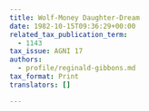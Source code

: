 ```yaml
---
title: Wolf-Money Daughter-Dream
date: 1982-10-15T09:36:29+00:00
related_tax_publication_term:
  - 1143
tax_issue: AGNI 17
authors:
  - profile/reginald-gibbons.md
tax_format: Print
translators: []

---
```


